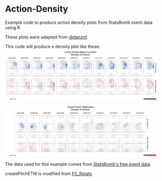 # Action-Density
Example code to produce action density plots from StatsBomb event data using R.

These plots were adapted from [@danzn1](https://twitter.com/danzn1/status/1161380572087947265?s=20).

This code will produce a density plot like these:
![alt text](https://raw.githubusercontent.com/etmckinley/Action-Density/master/Lionel%20Andre%CC%81s%20Messi%20Cuccittini-seasons-all.png "Messi Density")

![alt text](https://raw.githubusercontent.com/etmckinley/Action-Density/master/Carles%20Puyol%20i%20Saforcada-seasons-all.png "Puyol Density")

The data used for this example comes from [StatsBomb's free event data](https://github.com/statsbomb/StatsBombR).

createPitchETM is modified from [FC_Rstats](https://github.com/FCrSTATS/Visualisations/blob/master/3.CreateAPitch.md).
